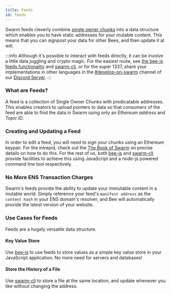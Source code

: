 ```yaml
---
title: Feeds
id: feeds
---
```


Swarm feeds cleverly combine [single owner chunks](/docs/dapps-on-swarm/chunk-types) into a data structure which enables you to have static addresses for your mutable content. This means that you can signpost your data for other Bees, and then update it at will.

:::info
Although it's possible to interact with feeds directly, it can be involve a little data juggling and crypto magic. For the easiest route, see [the bee-js feeds functionality](/docs/dapps-on-swarm/bee-js) and [swarm-cli](/docs/working-with-bee/bee-tools), or for the super 1337, share your implementations in other languages in the [#develop-on-swarm](https://discord.gg/C6dgqpxZkU) channel of our [Discord Server](https://discord.gg/wdghaQsGq5).
:::

### What are Feeds?

A feed is a collection of Single Owner Chunks with predicatable addresses. This enables creators to upload pointers to data so that consumers of the feed are able to find the data in Swarm using only an *Ethereum address* and *Topic ID*.

### Creating and Updating a Feed

In order to edit a feed, you will need to sign your chunks using an Ethereum keypair. For the intrepid, check out the <a href="/the-book-of-swarm-viktor-tron-v1.0-pre-release7.pdf" target="_blank" rel="noopener noreferrer">The Book of Swarm</a>  on precise details on how to do this. For the rest of us, both [bee-js](/docs/dapps-on-swarm/bee-js) and [swarm-cli](/docs/working-with-bee/bee-tools) provide facilities to achieve this using JavaScript and a node-js powered command line tool respectively.

### No More ENS Transaction Charges

Swarm's feeds provide the ability to update your immutable content in a mutable world. Simply reference your feed's `manifest address` as the `content hash` in your ENS domain's resolver, and Bee will automatically provide the latest version of your website. 

### Use Cases for Feeds

Feeds are a hugely versatile data structure.

#### Key Value Store

Use [bee-js](/docs/dapps-on-swarm/bee-js) to use feeds to store values as a simple key value store in your JavaScript application. No more need for servers and databases!

#### Store the History of a File

Use [swarm-cli](/docs/working-with-bee/bee-tools) to store a file at the same location, and update whenever you like without changing the address.